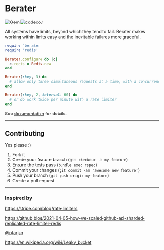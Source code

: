 Berater
======
![Gem](https://img.shields.io/gem/dt/berater?style=plastic)
[![codecov](https://codecov.io/gh/dpep/berater_rb/branch/main/graph/badge.svg?token=1L7OD80182)](https://codecov.io/gh/dpep/berater_rb)


All systems have limits, beyond which they tend to fail.  Berater makes working within limits easy and the inevitable failures more graceful.


```ruby
require 'berater'
require 'redis'

Berater.configure do |c|
  c.redis = Redis.new
end

Berater(:key, 3) do
  # allow only three simultaneous requests at a time, with a concurrency limiter
end

Berater(:key, 2, interval: 60) do
  # or do work twice per minute with a rate limiter
end
```

See [documentation](https://github.com/dpep/berater_rb/wiki) for details.


----
## Contributing

Yes please  :)

1. Fork it
1. Create your feature branch (`git checkout -b my-feature`)
1. Ensure the tests pass (`bundle exec rspec`)
1. Commit your changes (`git commit -am 'awesome new feature'`)
1. Push your branch (`git push origin my-feature`)
1. Create a pull request


----
### Inspired by

https://stripe.com/blog/rate-limiters

https://github.blog/2021-04-05-how-we-scaled-github-api-sharded-replicated-rate-limiter-redis

[@ptarjan](https://gist.github.com/ptarjan/e38f45f2dfe601419ca3af937fff574d)

https://en.wikipedia.org/wiki/Leaky_bucket
